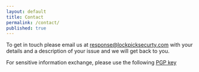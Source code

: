 ```yaml
---
layout: default
title: Contact
permalink: /contact/
published: true
---
```


To get in touch please email us at [response@lockpicksecurty.com](mailto:response@lockpicksecurty.com) with your details and a description of your issue and we will get back to you.  

For sensitive information exchange, please use the following [PGP key](https://github.com/lockpicksecurity/response@lockpicksecurity.asc)
